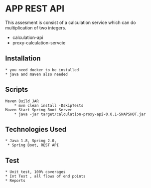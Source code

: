 APP REST API
===

This assesment is consist of a calculation service which can do multiplication of two integers.

- calculation-api
- proxy-calculation-servcie 


Installation
---
    * you need docker to be installed
    * java and maven also needed

Scripts
---

	Maven Build JAR
		* mvn clean install -DskipTests
	Maven Start Spring Boot Server
		* java -jar target/calculation-proxy-api-0.0.1-SNAPSHOT.jar
	

Technologies Used
---
    * Java 1.8, Spring 2.0, 
     * Spring Boot, REST API

Test
---
    * Unit test, 100% coverages
    * Int Test , all flows of end points
    * Reports